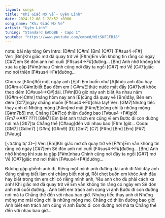 ```yaml
---
layout: songs
title: "Khi Giấc Mơ Về - Uyên Linh"
date: 2024-12-08 1:28:52 +0900
song_name: "Khi Giấc Mơ Về"
artist: "Uyên Linh"
tuning: "Standard EADGBE - Capo 1"
youtube: "https://www.youtube.com/embed/W1tSKFJFBJ8"
---
```

note: bài này tông Gm
Intro:
[D#m] [C#m] [Bm] [C#7] [F#sus4→F#]  
Ver:
[Bm]Khi giấc mơ đã quay trở về
[F#m]Em vẫn không tin rằng có ngày [C#7]em
Sẽ đón anh nơi cuối [F#sus4→F#]đường...
[Bm] Anh nhớ không khi xưa ta gặp [F#m]nhau
Chính cũng nơi đây ta ngồi [G#7] mơ
Về [C#7]giấc mơ nơi thiên [F#sus4→F#]đường...

Chorus:
[F#m]Rồi một ngày anh [E]đi 
Em buồn như [A]khóc anh đâu hay [(G#m→)C#m]biết
Bao đêm em [ C#m/E]thức nước mắt đầy [G#7]vơi khóc theo dêm [C#sus4→C#]dài.
[F#m]Dù giờ này anh biết
Xa nhau năm [(G#m→)C#m] tháng hôm nay anh [E]cũng đã quay về [Bm]đây,
Bên em đêm [C#7]ngày chẳng muốn [F#sus4→F#]chia tay!
Ver:
[GM7]Nhưng tiếc thay anh ơi
Những mộng [F#m]mơ mãi [F#m/E]cũng chỉ là những mộng [G#m7b5] mơ,
Chẳng [C#7]có thiên đường bao [F#sus4→F#]giờ! [Fm7→A#7 ???]
[GM7] Em biết anh trách em cũng vì em
Bước đi con đuờng nơi mà [G#7]ta
Chẳng thể [C#aug]đến với nhau bao [F#m ]giờ...
Coda:
[GM7] [Gdim7] [ D#m] [G#m9]
[D] [Gm7] [C7] [F#m] [Bm] [Em] [F#7] [F#aug]

[~tương tự :D~]
Ver:
[Bm]Khi giấc mơ đã quay trở về
[F#m]Em vẫn không tin rằng có ngày [C#7]em
Sẽ đón anh nơi cuối [F#sus4→F#]đường...
[Bm] Anh nhớ không khi xưa ta gặp [F#m]nhau
Chính cũng nơi đây ta ngồi [G#7] mơ
Về [C#7]giấc mơ nơi thiên [F#sus4→F#]đường...

Ðường gập ghềnh anh đi,
Riêng một mình anh đường dài anh đi
Nơi đây anh đứng chẳng biết làm chi chẳng biết nói gì,
Rồi chợt buồn em khóc
Anh đâu hay biết trong tim em chỉ có riêng mình anh,
Yêu anh cho dù phải cách xa anh!
Khi giấc mơ đã quay trở về
Em vẫn không tin rằng có ngày em
Sẽ đón anh nơi cuối đường...
Anh biết em trách anh cũng vì anh
Bước đi con đuờng nơi mà ta
Chẳng thể đến với nhau bao giờ.
Nhưng tiếc thay anh ơi
Những mộng mơ mãi cũng chỉ là những mộng mơ,
Chẳng có thiên đường bao giờ!
Anh biết em trách anh cũng vì anh
Bước đi con đuờng nơi mà ta
Chẳng thể đến với nhau bao giờ...